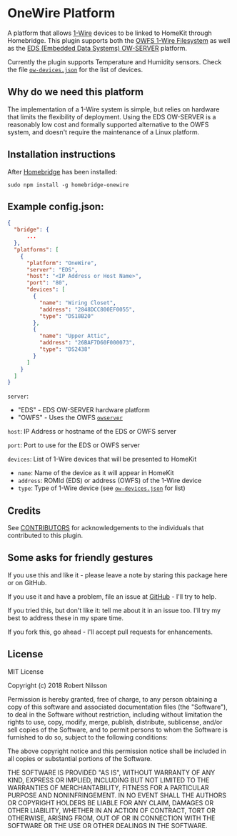 # OneWire Platform

A platform that allows [1-Wire](https://en.wikipedia.org/wiki/1-Wire) devices to be linked to HomeKit through Homebridge.  This plugin supports both the [OWFS 1-Wire Filesystem](http://owfs.org/) as well as the [EDS (Embedded Data Systems) OW-SERVER](https://www.embeddeddatasystems.com/OW-SERVER-1-Wire-to-Ethernet-Server-Revision-2_p_152.html) platform.

Currently the plugin supports Temperature and Humidity sensors.  Check the file [`ow-devices.json`](ow-devices.json) for the list of devices.

## Why do we need this platform

The implementation of a 1-Wire system is simple, but relies on hardware that limits the flexibility of deployment.  Using the EDS OW-SERVER is a reasonably low cost and formally supported alternative to the OWFS system, and doesn't require the maintenance of a Linux platform.

## Installation instructions

After [Homebridge](https://github.com/nfarina/homebridge) has been installed:

 `sudo npm install -g homebridge-onewire`

## Example config.json:

```json
{
  "bridge": {
      ...
  },
  "platforms": [
    {
      "platform": "OneWire",
      "server": "EDS",
      "host": "<IP Address or Host Name>",
      "port": "80",
      "devices": [
        {
          "name": "Wiring Closet",
          "address": "2848DCC800EF0055",
          "type": "DS18B20"
        },
        {
          "name": "Upper Attic",
          "address": "26BAF7D60F000073",
          "type": "DS2438"
        }
      ]
    }
  ]
}
```

`server`:

* "EDS" - EDS OW-SERVER hardware platform
* "OWFS" - Uses the OWFS [`owserver`](http://owfs.org/index.php?page=owserver)

`host`: IP Address or hostname of the EDS or OWFS server

`port`: Port to use for the EDS or OWFS server

`devices`: List of 1-Wire devices that will be presented to HomeKit

* `name`: Name of the device as it will appear in HomeKit
* `address`: ROMId (EDS) or address (OWFS) of the 1-Wire device
* `type`: Type of 1-Wire device (see [`ow-devices.json`](ow-devices.json) for list)

## Credits

See [CONTRIBUTORS](CONTRIBUTORS.md) for acknowledgements to the individuals that contributed to this plugin.

## Some asks for friendly gestures

If you use this and like it - please leave a note by staring this package here or on GitHub.

If you use it and have a problem, file an issue at [GitHub](https://github.com/rnilsson/homebridge-onewire/issues) - I'll try to help.

If you tried this, but don't like it: tell me about it in an issue too. I'll try my best
to address these in my spare time.

If you fork this, go ahead - I'll accept pull requests for enhancements.

## License

MIT License

Copyright (c) 2018 Robert Nilsson

Permission is hereby granted, free of charge, to any person obtaining a copy
of this software and associated documentation files (the "Software"), to deal
in the Software without restriction, including without limitation the rights
to use, copy, modify, merge, publish, distribute, sublicense, and/or sell
copies of the Software, and to permit persons to whom the Software is
furnished to do so, subject to the following conditions:

The above copyright notice and this permission notice shall be included in all
copies or substantial portions of the Software.

THE SOFTWARE IS PROVIDED "AS IS", WITHOUT WARRANTY OF ANY KIND, EXPRESS OR
IMPLIED, INCLUDING BUT NOT LIMITED TO THE WARRANTIES OF MERCHANTABILITY,
FITNESS FOR A PARTICULAR PURPOSE AND NONINFRINGEMENT. IN NO EVENT SHALL THE
AUTHORS OR COPYRIGHT HOLDERS BE LIABLE FOR ANY CLAIM, DAMAGES OR OTHER
LIABILITY, WHETHER IN AN ACTION OF CONTRACT, TORT OR OTHERWISE, ARISING FROM,
OUT OF OR IN CONNECTION WITH THE SOFTWARE OR THE USE OR OTHER DEALINGS IN THE
SOFTWARE.